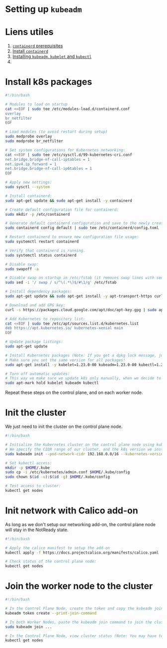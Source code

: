 Setting up `kubeadm`
===

# Liens utiles

1. [`containerd` prerequisites](https://kubernetes.io/docs/setup/production-environment/container-runtimes/#install-and-configure-prerequisites)
2. [Install `containerd`](https://kubernetes.io/docs/tasks/administer-cluster/migrating-from-dockershim/change-runtime-containerd/#install-containerd)
3. [Installing `kubeadm`, `kubelet` and `kubectl`](https://kubernetes.io/docs/setup/production-environment/tools/kubeadm/install-kubeadm/#installing-kubeadm-kubelet-and-kubectl)
4. 

# Install k8s packages

```sh
#!/bin/bash

# Modules to load on startup
cat <<EOF | sudo tee /etc/modules-load.d/containerd.conf
overlay
br_netfilter
EOF

# Load modules (to avoid restart during setup)
sudo modprobe overlay
sudo modprobe br_netfilter

# Set system configurations for Kubernetes networking:
cat <<EOF | sudo tee /etc/sysctl.d/99-kubernetes-cri.conf
net.bridge.bridge-nf-call-iptables = 1
net.ipv4.ip_forward = 1
net.bridge.bridge-nf-call-ip6tables = 1
EOF

# Apply new settings:
sudo sysctl --system

# Install containerd:
sudo apt-get update && sudo apt-get install -y containerd

# Create default configuration file for containerd:
sudo mkdir -p /etc/containerd

# Generate default containerd configuration and save to the newly created default file:
sudo containerd config default | sudo tee /etc/containerd/config.toml

# Restart containerd to ensure new configuration file usage:
sudo systemctl restart containerd

# Verify that containerd is running.
sudo systemctl status containerd

# Disable swap:
sudo swapoff -a

# Disable swap on startup in /etc/fstab (it removes swap lines with sed):
sudo sed -i '/ swap / s/^\(.*\)$/#\1/g' /etc/fstab

# Install dependency packages:
sudo apt-get update && sudo apt-get install -y apt-transport-https curl

# Download and add GPG key:
curl -s https://packages.cloud.google.com/apt/doc/apt-key.gpg | sudo apt-key add -

# Add Kubernetes to repository list:
cat <<EOF | sudo tee /etc/apt/sources.list.d/kubernetes.list
deb https://apt.kubernetes.io/ kubernetes-xenial main
EOF

# Update package listings:
sudo apt-get update

# Install Kubernetes packages (Note: If you get a dpkg lock message, just wait a minute or two before trying the command again):
# Make sure you set the same version for all packages!
sudo apt-get install -y kubelet=1.23.0-00 kubeadm=1.23.0-00 kubectl=1.23.0-00

# Turn off automatic updates:
# This way we make sure we update k8s only manually, when we decide to do it. (better control over which version we use)
sudo apt-mark hold kubelet kubeadm kubectl
```

Repeat these steps on the control plane, and on each worker node.

# Init the cluster

We just need to init the cluster on the control plane node.

```sh
#!/bin/bash

# Initialize the Kubernetes cluster on the control plane node using kubeadm (Note: This is only performed on the Control Plane Node):
# We specify the CIDR range of our cluster, and the k8s version we installed on the nodes.
sudo kubeadm init --pod-network-cidr 192.168.0.0/16 --kubernetes-version 1.23.0

# Set kubectl access:
mkdir -p $HOME/.kube
sudo cp -i /etc/kubernetes/admin.conf $HOME/.kube/config
sudo chown $(id -u):$(id -g) $HOME/.kube/config

# Test access to cluster:
kubectl get nodes

```

# Init network with Calico add-on

As long as we don't setup our networking add-on, the control plane node will stay in the NotReady state.

```sh
#!/bin/bash

# Apply the calico manifest to setup the add-on
kubectl apply -f https://docs.projectcalico.org/manifests/calico.yaml

# Check status of the control plane node:
kubectl get nodes
```

# Join the worker node to the cluster

```sh
#!/bin/bash

# In the Control Plane Node, create the token and copy the kubeadm join command (NOTE:The join command can also be found in the output from kubeadm init command):
kubeadm token create --print-join-command

# In both Worker Nodes, paste the kubeadm join command to join the cluster. Use sudo to run it as root:
sudo kubeadm join ...

# In the Control Plane Node, view cluster status (Note: You may have to wait a few moments to allow all nodes to become ready):
kubectl get nodes

```